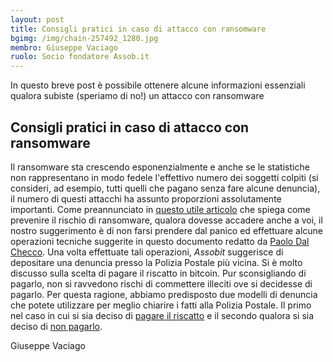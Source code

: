```yaml
---
layout: post
title: Consigli pratici in caso di attacco con ransomware
bgimg: /img/chain-257492_1280.jpg
membro: Giuseppe Vaciago
ruolo: Socio fondatore Assob.it
---
```

In questo breve post è possibile ottenere alcune informazioni essenziali qualora subiste (speriamo di no!) un attacco con ransomware
<!-- more -->

## Consigli pratici in caso di attacco con ransomware

Il ransomware sta crescendo esponenzialmente e anche se le statistiche non rappresentano
in modo fedele l'effettivo numero dei soggetti colpiti (si consideri, ad esempio, tutti
quelli che pagano senza fare alcune denuncia), il numero di questi attacchi ha assunto
proporzioni assolutamente importanti.
Come preannunciato in [questo utile articolo](http://www.assob.it/2016/02/01/16-46-50.html)
che spiega come prevenire il rischio di ransomware, qualora dovesse accadere anche a voi,
il nostro suggerimento è di non farsi prendere dal panico ed effettuare alcune operazioni
tecniche suggerite in questo documento redatto da
[Paolo Dal Checco](https://drive.google.com/open?id=0B9RhYggrYYllcHJaMkRJc011ZEhjX042bHJYUEZCMGV1WnRz).
Una volta effettuate tali operazioni, *Assobit* suggerisce di depositare una denuncia presso
la Polizia Postale più vicina.
Si è molto discusso sulla scelta di pagare il riscatto in bitcoin. Pur sconsigliando di pagarlo,
non si ravvedono rischi di commettere illeciti ove si decidesse di pagarlo. Per questa ragione,
abbiamo predisposto due modelli di denuncia che potete utilizzare per meglio chiarire i fatti
alla Polizia Postale.
Il primo nel caso in cui si sia deciso di [pagare il riscatto](https://drive.google.com/file/d/0B9RhYggrYYllUFpUVGhpVUQ0c3NJaGtwa2tKd3A3QUM3V1ZF/view?usp=sharing)
e il secondo qualora si sia deciso di [non pagarlo](https://drive.google.com/file/d/0B9RhYggrYYllcDJLbTZoaXJBSWk1V1I1NFRqTW1pMDVyVGlZ/view?usp=sharing).

Giuseppe Vaciago
